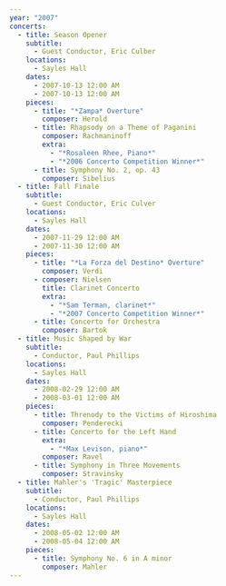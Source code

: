 ```yaml
---
year: "2007"
concerts:
  - title: Season Opener
    subtitle:
      - Guest Conductor, Eric Culber
    locations:
      - Sayles Hall
    dates:
      - 2007-10-13 12:00 AM
      - 2007-10-13 12:00 AM
    pieces:
      - title: "*Zampa* Overture"
        composer: Herold
      - title: Rhapsody on a Theme of Paganini
        composer: Rachmaninoff
        extra:
          - "*Rosaleen Rhee, Piano*"
          - "*2006 Concerto Competition Winner*"
      - title: Symphony No. 2, op. 43
        composer: Sibelius
  - title: Fall Finale
    subtitle:
      - Guest Conductor, Eric Culver
    locations:
      - Sayles Hall
    dates:
      - 2007-11-29 12:00 AM
      - 2007-11-30 12:00 AM
    pieces:
      - title: "*La Forza del Destino* Overture"
        composer: Verdi
      - composer: Nielsen
        title: Clarinet Concerto
        extra:
          - "*Sam Terman, clarinet*"
          - "*2007 Concerto Competition Winner*"
      - title: Concerto for Orchestra
        composer: Bartok
  - title: Music Shaped by War
    subtitle:
      - Conductor, Paul Phillips
    locations:
      - Sayles Hall
    dates:
      - 2008-02-29 12:00 AM
      - 2008-03-01 12:00 AM
    pieces:
      - title: Threnody to the Victims of Hiroshima
        composer: Penderecki
      - title: Concerto for the Left Hand
        extra:
          - "*Max Levison, piano*"
        composer: Ravel
      - title: Symphony in Three Movements
        composer: Stravinsky
  - title: Mahler's 'Tragic' Masterpiece
    subtitle:
      - Conductor, Paul Phillips
    locations:
      - Sayles Hall
    dates:
      - 2008-05-02 12:00 AM
      - 2008-05-04 12:00 AM
    pieces:
      - title: Symphony No. 6 in A minor
        composer: Mahler
---
```

